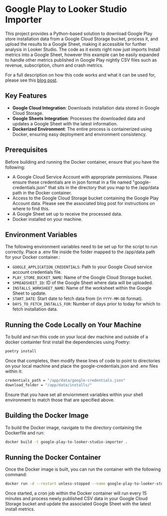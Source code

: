 # Google Play to Looker Studio Importer

This project provides a Python-based solution to download Google Play store installation data from a Google Cloud Storage bucket, process it, and upload the results to a Google Sheet, making it accessible for further analysis in Looker Studio. The code as it exists right now just imports Install metrics into a Google Sheet, however this example can be easily expanded to handle other metrics published in Google Play nightly CSV files such as revenue, subscription, churn and crash metrics.

For a full description on how this code works and what it can be used for, please see this [blog post](https://www.bluelabellabs.com/blog/how-to-visualize-your-apps-google-play-store-metrics-in-looker-studio/).

## Key Features
- **Google Cloud Integration**: Downloads installation data stored in Google Cloud Storage.
- **Google Sheets Integration**: Processes the downloaded data and updates a Google Sheet with the latest information.
- **Dockerized Environment**: The entire process is containerized using Docker, ensuring easy deployment and environment consistency.

## Prerequisites
Before building and running the Docker container, ensure that you have the following:
- A Google Cloud Service Account with appropriate permissions. Please ensure these credentials are in json format in a file named "google-credentials.json" that sits in the directory that you map to the /app/data path in the Docker container.
- Access to the Google Cloud Storage bucket containing the Google Play Account data. Please see the associated blog post for instructions on where to find this.
- A Google Sheet set up to receive the processed data.
- Docker installed on your machine.

## Environment Variables
The following environment variables need to be set up for the script to run correctly. Place a .env file inside the folder mapped to the /app/data path for your Docker container.:
- `GOOGLE_APPLICATION_CREDENTIALS`: Path to your Google Cloud service account credentials file.
- `PLAY_STORE_BUCKET_NAME`: Name of the Google Cloud Storage bucket.
- `SPREADSHEET_ID`: ID of the Google Sheet where data will be uploaded.
- `INSTALLS_WORKSHEET_NAME`: Name of the worksheet within the Google Sheet to update.
- `START_DATE`: Start date to fetch data from (in `YYYY-MM-DD` format).
- `DAYS_TO_FETCH_INSTALLS_FOR`: Number of days prior to today for which to fetch installation data.

## Running the Code Locally on Your Machine
To build and run this code on your local dev machine and outside of a docker containter first install the dependencies using Poetry:
```bash
poetry install
```
Once that completes, then modify these lines of code to point to directories on your local machine and place the google-credentials.json and .env files within it:
```bash
credentials_path = "/app/data/google-credentials.json"
download_folder = "/app/data/installs/"
```
Ensure that you have set all enviornment variables within your shell environment to match those that are specified above. 

## Building the Docker Image

To build the Docker image, navigate to the directory containing the Dockerfile and run:

```bash
docker build -t google-play-to-looker-studio-importer .
```

## Running the Docker Container

Once the Docker image is built, you can run the container with the following command:
```bash
docker run -d --restart unless-stopped --name google-play-to-looker-studio-importer -v /path/to/local/data:/app/data  google-play-to-looker-studio-importer
```
Once started, a cron job within the Docker container will run every 15 minutes and process newly published CSV data in your Google Cloud Storage bucket and update the associated Google Sheet with the latest install metrics.